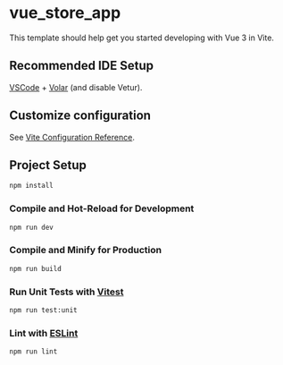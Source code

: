 # vue_store_app

This template should help get you started developing with Vue 3 in Vite.

## Recommended IDE Setup

[VSCode](https://code.visualstudio.com/) + [Volar](https://marketplace.visualstudio.com/items?itemName=Vue.volar) (and disable Vetur).

## Customize configuration

See [Vite Configuration Reference](https://vitejs.dev/config/).

## Project Setup

```sh
npm install
```

### Compile and Hot-Reload for Development

```sh
npm run dev
```

### Compile and Minify for Production

```sh
npm run build
```

### Run Unit Tests with [Vitest](https://vitest.dev/)

```sh
npm run test:unit
```

### Lint with [ESLint](https://eslint.org/)

```sh
npm run lint
```
<!-- <template>
  <div class="v-main-wrapper"></div>
</template>

<script>
export default {

}
</script>

<style>
.v-main-wrapper{
    display: flex;
    justify-content: center;
    align-items: center;
    max-width: 900px;
    margin: 0 auto;
}
</style> -->
